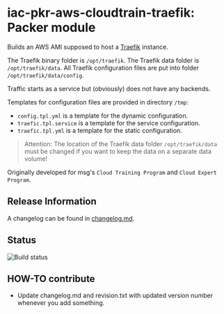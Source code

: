 # iac-pkr-aws-cloudtrain-traefik: Packer module 

Builds an AWS AMI supposed to host a [Traefik](https://traefik.io/traefik/) instance.

The Traefik binary folder is `/opt/traefik`.
The Traefik data folder is `/opt/traefik/data`.
All Traefik configuration files are put into folder `/opt/traefik/data/config`.

Traffic starts as a service but (obviously) does not have any backends.

Templates for configuration files are provided in directory `/tmp`:

* `config.tpl.yml` is a template for the dynamic configuration.
* `traefic.tpl.service` is a template for the service configuration.
* `traefic.tpl.yml` is a template for the static configuration.

> Attention: The location of the Traefik data folder `/opt/traefik/data` must be changed if you want to keep the 
> data on a separate data volume!

Originally developed for msg's `Cloud Training Program` and `Cloud Expert Program`.

## Release Information

A changelog can be found in [changelog.md](changelog.md).

## Status

![Build status](https://codebuild.eu-west-1.amazonaws.com/badges?uuid=eyJlbmNyeXB0ZWREYXRhIjoiaXlRTzMwUGk5MTkzcEVZQ29KdkltVkZCR1ZJSnZoSHBlelFzRnVIV1pXTVNnNjFTRWExYmRTK0xxU3ZWaE5pd3Y3TG1PRkwrU1RVZ093a3k0b0F6U1lrPSIsIml2UGFyYW1ldGVyU3BlYyI6IjNMU3k4SzNHWFQrV1Rpak4iLCJtYXRlcmlhbFNldFNlcmlhbCI6MX0%3D&branch=main)

## HOW-TO contribute

* Update changelog.md and revision.txt with updated version number whenever you add something.
